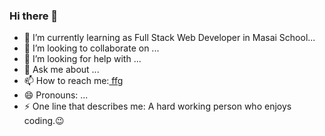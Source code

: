 ### Hi there 👋



- 🌱 I’m currently learning as Full Stack Web Developer in Masai School...
- 👯 I’m looking to collaborate on ...
- 🤔 I’m looking for help with ...
- 💬 Ask me about ...
- 📫 How to reach me:<a href=""> ffg</a>
- 😄 Pronouns: ...
- ⚡ One line that describes me: 
    A hard working person who enjoys coding.😉
